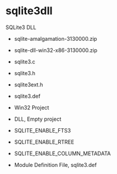 # sqlite3dll
SQLite3 DLL

* sqlite-amalgamation-3130000.zip
* sqlite-dll-win32-x86-3130000.zip

* sqlite3.c
* sqlite3.h
* sqlite3ext.h

* sqlite3.def

* Win32 Project
* DLL, Empty project

* SQLITE_ENABLE_FTS3
* SQLITE_ENABLE_RTREE
* SQLITE_ENABLE_COLUMN_METADATA

* Module Definition File, sqlite3.def
